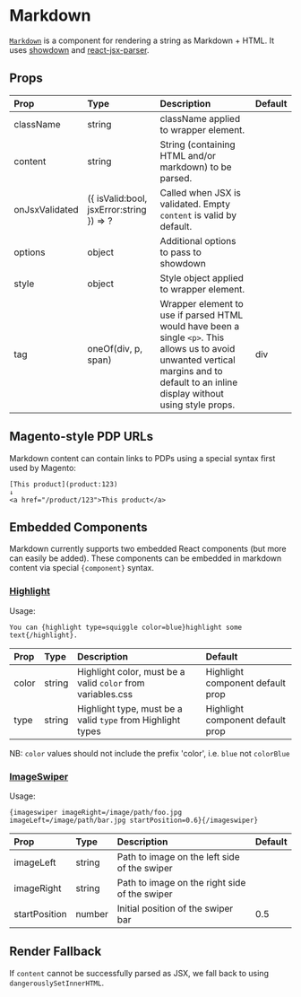 # Markdown

[`Markdown`](https://github.com/zakness/birchbox-gitbook/tree/1ad9356b440d8ffd191f6222475ef6f0c15444b0/src/components/Markdown/index.js) is a component for rendering a string as Markdown + HTML. It uses [showdown](https://github.com/showdownjs/showdown) and [react-jsx-parser](https://github.com/TroyAlford/react-jsx-parser).

## Props

| Prop | Type | Description | Default |
| :--- | :--- | :--- | :--- |
| className | string | className applied to wrapper element. |  |
| content | string | String \(containing HTML and/or markdown\) to be parsed. |  |
| onJsxValidated | \({ isValid:bool, jsxError:string }\) =&gt; ? | Called when JSX is validated. Empty `content` is valid by default. |  |
| options | object | Additional options to pass to showdown |  |
| style | object | Style object applied to wrapper element. |  |
| tag | oneOf\(div, p, span\) | Wrapper element to use if parsed HTML would have been a single `<p>`. This allows us to avoid unwanted vertical margins and to default to an inline display without using style props. | div |

## Magento-style PDP URLs

Markdown content can contain links to PDPs using a special syntax first used by Magento:

```text
[This product](product:123)
↓
<a href="/product/123">This product</a>
```

## Embedded Components

Markdown currently supports two embedded React components \(but more can easily be added\). These components can be embedded in markdown content via special `{component}` syntax.

### [Highlight](highlight.md)

Usage:

```text
You can {highlight type=squiggle color=blue}highlight some text{/highlight}.
```

| Prop | Type | Description | Default |
| :--- | :--- | :--- | :--- |
| color | string | Highlight color, must be a valid `color` from variables.css | Highlight component default prop |
| type | string | Highlight type, must be a valid `type` from Highlight types | Highlight component default prop |

NB: `color` values should not include the prefix 'color', i.e. `blue` not `colorBlue`

### [ImageSwiper](https://github.com/zakness/birchbox-gitbook/tree/1ad9356b440d8ffd191f6222475ef6f0c15444b0/src/components/ImageSwiper/index.js)

Usage:

```text
{imageswiper imageRight=/image/path/foo.jpg imageLeft=/image/path/bar.jpg startPosition=0.6}{/imageswiper}
```

| Prop | Type | Description | Default |
| :--- | :--- | :--- | :--- |
| imageLeft | string | Path to image on the left side of the swiper |  |
| imageRight | string | Path to image on the right side of the swiper |  |
| startPosition | number | Initial position of the swiper bar | 0.5 |

## Render Fallback

If `content` cannot be successfully parsed as JSX, we fall back to using `dangerouslySetInnerHTML`.

